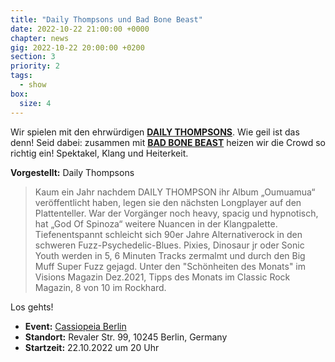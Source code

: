 ```yaml
---
title: "Daily Thompsons und Bad Bone Beast"
date: 2022-10-22 21:00:00 +0000
chapter: news
gig: 2022-10-22 20:00:00 +0200
section: 3
priority: 2
tags:
  - show
box:
  size: 4
---
```


Wir spielen mit den ehrwürdigen **[DAILY THOMPSONS](https://www.facebook.com/dailythompson.band/)**.
Wie geil ist das denn!
Seid dabei: zusammen mit **[BAD BONE BEAST](https://www.facebook.com/badbonebeast)** heizen wir die Crowd so richtig ein!
Spektakel, Klang und Heiterkeit.

**Vorgestellt:** Daily Thompsons

> Kaum ein Jahr nachdem DAILY THOMPSON ihr Album „Oumuamua“ veröffentlicht haben, legen sie den nächsten Longplayer auf den Plattenteller. War der Vorgänger noch heavy, spacig und hypnotisch, hat „God Of Spinoza“ weitere Nuancen in der Klangpalette. Tiefenentspannt schleicht sich 90er Jahre Alternativerock in den schweren Fuzz-Psychedelic-Blues. Pixies, Dinosaur jr oder Sonic Youth werden in 5, 6 Minuten Tracks zermalmt und durch den Big Muff Super Fuzz gejagd. Unter den "Schönheiten des Monats" im Visions Magazin Dez.2021, Tipps des Monats im Classic Rock Magazin, 8 von 10 im Rockhard.

Los gehts!
* **Event:** [Cassiopeia Berlin](https://www.facebook.com/events/616895892725632/)
* **Standort:** Revaler Str. 99, 10245 Berlin, Germany
* **Startzeit:** 22.10.2022 um 20 Uhr
